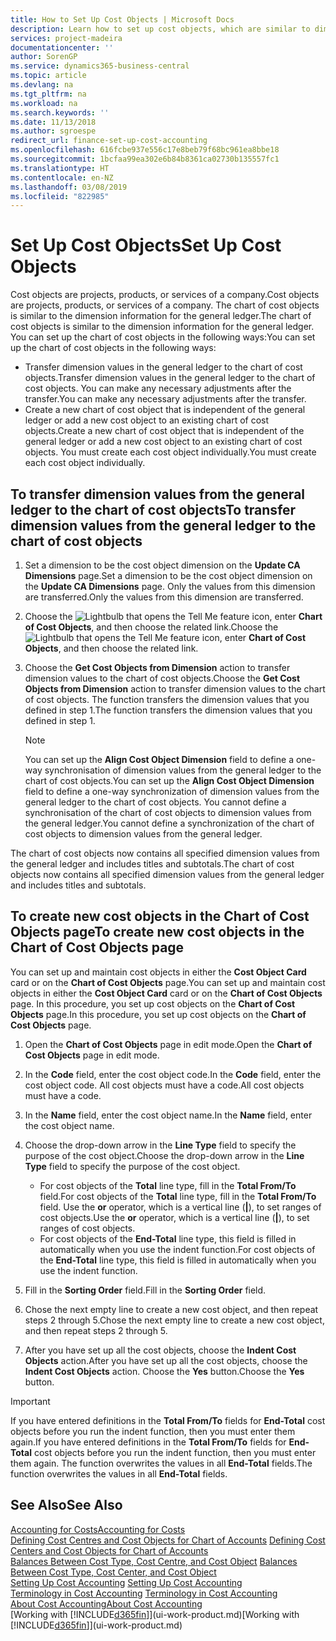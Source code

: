 ```yaml
---
title: How to Set Up Cost Objects | Microsoft Docs
description: Learn how to set up cost objects, which are similar to dimensions for the general ledger.
services: project-madeira
documentationcenter: ''
author: SorenGP
ms.service: dynamics365-business-central
ms.topic: article
ms.devlang: na
ms.tgt_pltfrm: na
ms.workload: na
ms.search.keywords: ''
ms.date: 11/13/2018
ms.author: sgroespe
redirect_url: finance-set-up-cost-accounting
ms.openlocfilehash: 616fcbe937e556c17e8beb79f68bc961ea8bbe18
ms.sourcegitcommit: 1bcfaa99ea302e6b84b8361ca02730b135557fc1
ms.translationtype: HT
ms.contentlocale: en-NZ
ms.lasthandoff: 03/08/2019
ms.locfileid: "822985"
---
```

# <a name="set-up-cost-objects"></a><span data-ttu-id="2178e-103">Set Up Cost Objects</span><span class="sxs-lookup"><span data-stu-id="2178e-103">Set Up Cost Objects</span></span>
<span data-ttu-id="2178e-104">Cost objects are projects, products, or services of a company.</span><span class="sxs-lookup"><span data-stu-id="2178e-104">Cost objects are projects, products, or services of a company.</span></span> <span data-ttu-id="2178e-105">The chart of cost objects is similar to the dimension information for the general ledger.</span><span class="sxs-lookup"><span data-stu-id="2178e-105">The chart of cost objects is similar to the dimension information for the general ledger.</span></span> <span data-ttu-id="2178e-106">You can set up the chart of cost objects in the following ways:</span><span class="sxs-lookup"><span data-stu-id="2178e-106">You can set up the chart of cost objects in the following ways:</span></span>  

* <span data-ttu-id="2178e-107">Transfer dimension values in the general ledger to the chart of cost objects.</span><span class="sxs-lookup"><span data-stu-id="2178e-107">Transfer dimension values in the general ledger to the chart of cost objects.</span></span> <span data-ttu-id="2178e-108">You can make any necessary adjustments after the transfer.</span><span class="sxs-lookup"><span data-stu-id="2178e-108">You can make any necessary adjustments after the transfer.</span></span>  
* <span data-ttu-id="2178e-109">Create a new chart of cost object that is independent of the general ledger or add a new cost object to an existing chart of cost objects.</span><span class="sxs-lookup"><span data-stu-id="2178e-109">Create a new chart of cost object that is independent of the general ledger or add a new cost object to an existing chart of cost objects.</span></span> <span data-ttu-id="2178e-110">You must create each cost object individually.</span><span class="sxs-lookup"><span data-stu-id="2178e-110">You must create each cost object individually.</span></span>  

## <a name="to-transfer-dimension-values-from-the-general-ledger-to-the-chart-of-cost-objects"></a><span data-ttu-id="2178e-111">To transfer dimension values from the general ledger to the chart of cost objects</span><span class="sxs-lookup"><span data-stu-id="2178e-111">To transfer dimension values from the general ledger to the chart of cost objects</span></span>  
1.  <span data-ttu-id="2178e-112">Set a dimension to be the cost object dimension on the **Update CA Dimensions** page.</span><span class="sxs-lookup"><span data-stu-id="2178e-112">Set a dimension to be the cost object dimension on the **Update CA Dimensions** page.</span></span> <span data-ttu-id="2178e-113">Only the values from this dimension are transferred.</span><span class="sxs-lookup"><span data-stu-id="2178e-113">Only the values from this dimension are transferred.</span></span>  
2.  <span data-ttu-id="2178e-114">Choose the ![Lightbulb that opens the Tell Me feature](media/ui-search/search_small.png "Tell me what you want to do") icon, enter **Chart of Cost Objects**, and then choose the related link.</span><span class="sxs-lookup"><span data-stu-id="2178e-114">Choose the ![Lightbulb that opens the Tell Me feature](media/ui-search/search_small.png "Tell me what you want to do") icon, enter **Chart of Cost Objects**, and then choose the related link.</span></span>  
3.  <span data-ttu-id="2178e-115">Choose the **Get Cost Objects from Dimension** action to transfer dimension values to the chart of cost objects.</span><span class="sxs-lookup"><span data-stu-id="2178e-115">Choose the **Get Cost Objects from Dimension** action to transfer dimension values to the chart of cost objects.</span></span> <span data-ttu-id="2178e-116">The function transfers the dimension values that you defined in step 1.</span><span class="sxs-lookup"><span data-stu-id="2178e-116">The function transfers the dimension values that you defined in step 1.</span></span>  

    > [!NOTE]  
    >  <span data-ttu-id="2178e-117">You can set up the **Align Cost Object Dimension**  field to define a one-way synchronisation of dimension values from the general ledger to the chart of cost objects.</span><span class="sxs-lookup"><span data-stu-id="2178e-117">You can set up the **Align Cost Object Dimension**  field to define a one-way synchronization of dimension values from the general ledger to the chart of cost objects.</span></span> <span data-ttu-id="2178e-118">You cannot define a synchronisation of the chart of cost objects to dimension values from the general ledger.</span><span class="sxs-lookup"><span data-stu-id="2178e-118">You cannot define a synchronization of the chart of cost objects to dimension values from the general ledger.</span></span>  

<span data-ttu-id="2178e-119">The chart of cost objects now contains all specified dimension values from the general ledger and includes titles and subtotals.</span><span class="sxs-lookup"><span data-stu-id="2178e-119">The chart of cost objects now contains all specified dimension values from the general ledger and includes titles and subtotals.</span></span>  

## <a name="to-create-new-cost-objects-in-the-chart-of-cost-objects-page"></a><span data-ttu-id="2178e-120">To create new cost objects in the Chart of Cost Objects page</span><span class="sxs-lookup"><span data-stu-id="2178e-120">To create new cost objects in the Chart of Cost Objects page</span></span>  
<span data-ttu-id="2178e-121">You can set up and maintain cost objects in either the **Cost Object Card** card or on the **Chart of Cost Objects** page.</span><span class="sxs-lookup"><span data-stu-id="2178e-121">You can set up and maintain cost objects in either the **Cost Object Card** card or on the **Chart of Cost Objects** page.</span></span> <span data-ttu-id="2178e-122">In this procedure, you set up cost objects on the **Chart of Cost Objects** page.</span><span class="sxs-lookup"><span data-stu-id="2178e-122">In this procedure, you set up cost objects on the **Chart of Cost Objects** page.</span></span>  

1.  <span data-ttu-id="2178e-123">Open the **Chart of Cost Objects** page in edit mode.</span><span class="sxs-lookup"><span data-stu-id="2178e-123">Open the **Chart of Cost Objects** page in edit mode.</span></span>  
2.  <span data-ttu-id="2178e-124">In the **Code** field, enter the cost object code.</span><span class="sxs-lookup"><span data-stu-id="2178e-124">In the **Code** field, enter the cost object code.</span></span> <span data-ttu-id="2178e-125">All cost objects must have a code.</span><span class="sxs-lookup"><span data-stu-id="2178e-125">All cost objects must have a code.</span></span>  
3.  <span data-ttu-id="2178e-126">In the **Name** field, enter the cost object name.</span><span class="sxs-lookup"><span data-stu-id="2178e-126">In the **Name** field, enter the cost object name.</span></span>  
4.  <span data-ttu-id="2178e-127">Choose the drop-down arrow in the **Line Type** field to specify the purpose of the cost object.</span><span class="sxs-lookup"><span data-stu-id="2178e-127">Choose the drop-down arrow in the **Line Type** field to specify the purpose of the cost object.</span></span>  

    * <span data-ttu-id="2178e-128">For cost objects of the **Total** line type, fill in the **Total From/To** field.</span><span class="sxs-lookup"><span data-stu-id="2178e-128">For cost objects of the **Total** line type, fill in the **Total From/To** field.</span></span> <span data-ttu-id="2178e-129">Use the **or** operator, which is a vertical line (**&#124;**), to set ranges of cost objects.</span><span class="sxs-lookup"><span data-stu-id="2178e-129">Use the **or** operator, which is a vertical line (**&#124;**), to set ranges of cost objects.</span></span>  
    * <span data-ttu-id="2178e-130">For cost objects of the **End-Total** line type, this field is filled in automatically when you use  the indent function.</span><span class="sxs-lookup"><span data-stu-id="2178e-130">For cost objects of the **End-Total** line type, this field is filled in automatically when you use  the indent function.</span></span>  
5.  <span data-ttu-id="2178e-131">Fill in the **Sorting Order** field.</span><span class="sxs-lookup"><span data-stu-id="2178e-131">Fill in the **Sorting Order** field.</span></span>  
6.  <span data-ttu-id="2178e-132">Chose the next empty line to create a new cost object, and then repeat steps 2 through 5.</span><span class="sxs-lookup"><span data-stu-id="2178e-132">Chose the next empty line to create a new cost object, and then repeat steps 2 through 5.</span></span>  
7.  <span data-ttu-id="2178e-133">After you have set up all the cost objects, choose the **Indent Cost Objects** action.</span><span class="sxs-lookup"><span data-stu-id="2178e-133">After you have set up all the cost objects, choose the **Indent Cost Objects** action.</span></span> <span data-ttu-id="2178e-134">Choose the **Yes** button.</span><span class="sxs-lookup"><span data-stu-id="2178e-134">Choose the **Yes** button.</span></span>  

> [!IMPORTANT]  
>  <span data-ttu-id="2178e-135">If you have entered definitions in the **Total From/To** fields for **End-Total** cost objects before you run the indent function, then you must enter them again.</span><span class="sxs-lookup"><span data-stu-id="2178e-135">If you have entered definitions in the **Total From/To** fields for **End-Total** cost objects before you run the indent function, then you must enter them again.</span></span> <span data-ttu-id="2178e-136">The function overwrites the values in all **End-Total** fields.</span><span class="sxs-lookup"><span data-stu-id="2178e-136">The function overwrites the values in all **End-Total** fields.</span></span>  

## <a name="see-also"></a><span data-ttu-id="2178e-137">See Also</span><span class="sxs-lookup"><span data-stu-id="2178e-137">See Also</span></span>  
[<span data-ttu-id="2178e-138">Accounting for Costs</span><span class="sxs-lookup"><span data-stu-id="2178e-138">Accounting for Costs</span></span>](finance-manage-cost-accounting.md)  
<span data-ttu-id="2178e-139">[Defining Cost Centres and Cost Objects for Chart of Accounts](finance-defining-cost-centers-and-cost-objects-for-chart-of-accounts.md) </span><span class="sxs-lookup"><span data-stu-id="2178e-139">[Defining Cost Centers and Cost Objects for Chart of Accounts](finance-defining-cost-centers-and-cost-objects-for-chart-of-accounts.md) </span></span>  
<span data-ttu-id="2178e-140">[Balances Between Cost Type, Cost Centre, and Cost Object](finance-balances-between-cost-type-cost-center-and-cost-object.md) </span><span class="sxs-lookup"><span data-stu-id="2178e-140">[Balances Between Cost Type, Cost Center, and Cost Object](finance-balances-between-cost-type-cost-center-and-cost-object.md) </span></span>  
<span data-ttu-id="2178e-141">[Setting Up Cost Accounting](finance-set-up-cost-accounting.md) </span><span class="sxs-lookup"><span data-stu-id="2178e-141">[Setting Up Cost Accounting](finance-set-up-cost-accounting.md) </span></span>  
<span data-ttu-id="2178e-142">[Terminology in Cost Accounting](finance-terminology-in-cost-accounting.md) </span><span class="sxs-lookup"><span data-stu-id="2178e-142">[Terminology in Cost Accounting](finance-terminology-in-cost-accounting.md) </span></span>  
[<span data-ttu-id="2178e-143">About Cost Accounting</span><span class="sxs-lookup"><span data-stu-id="2178e-143">About Cost Accounting</span></span>](finance-about-cost-accounting.md)  
<span data-ttu-id="2178e-144">[Working with [!INCLUDE[d365fin](includes/d365fin_md.md)]](ui-work-product.md)</span><span class="sxs-lookup"><span data-stu-id="2178e-144">[Working with [!INCLUDE[d365fin](includes/d365fin_md.md)]](ui-work-product.md)</span></span>
